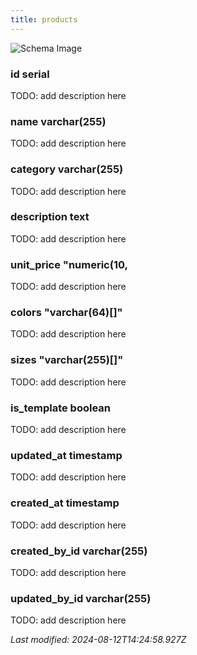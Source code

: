 ```yaml
---
title: products
---
```



![Schema Image](/img/schema/products.svg)

### id serial
TODO: add description here

### name varchar(255)
TODO: add description here

### category varchar(255)
TODO: add description here

### description text
TODO: add description here

### unit_price "numeric(10,
TODO: add description here

### colors "varchar(64)[]"
TODO: add description here

### sizes "varchar(255)[]"
TODO: add description here

### is_template boolean
TODO: add description here

### updated_at timestamp
TODO: add description here

### created_at timestamp
TODO: add description here

### created_by_id varchar(255)
TODO: add description here

### updated_by_id varchar(255)
TODO: add description here


_Last modified: 2024-08-12T14:24:58.927Z_
